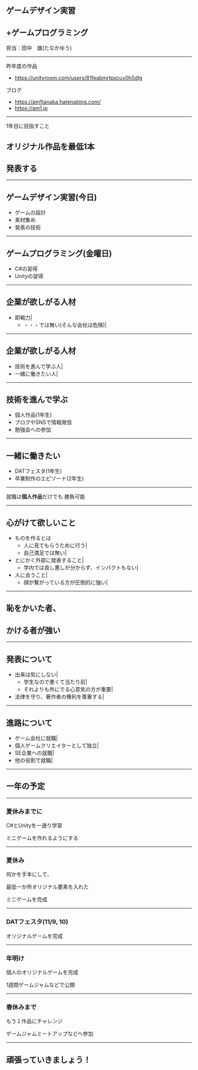 ## ゲームデザイン実習
## +ゲームプログラミング

担当：田中　雄(たなかゆう)

---

昨年度の作品
- https://unityroom.com/users/81feabmrtpxcuv0h5dlg

ブログ
- https://am1tanaka.hatenablog.com/
- https://am1.jp

---

1年目に目指すこと

## オリジナル作品を最低1本
## 発表する

---

## ゲームデザイン実習(今日)
- ゲームの設計
- 素材集め
- 発表の技術

---

## ゲームプログラミング(金曜日)
- C#の習得
- Unityの習得

---

## 企業が欲しがる人材
- 即戦力|
  - ・・・では無い(そんな会社は危険)|

---

## 企業が欲しがる人材
- 技術を進んで学ぶ人|
- 一緒に働きたい人|

---

## 技術を進んで学ぶ

- 個人作品(1年生)
- ブログやSNSで情報発信
- 勉強会への参加

---

## 一緒に働きたい

- DATフェスタ(1年生)
- 卒業制作のエピソード(2年生)

---

就職は<b>個人作品</b>だけでも
勝負可能

---

## 心がけて欲しいこと
- ものを作るとは
  - 人に見てもらうために行う|
  - 自己満足では無い|
- とにかく外部に発表すること|
  - 学内では良し悪しが分からず、インパクトもない|
- 人に会うこと|
  - 顔が繋がっている方が圧倒的に強い|

---

## 恥をかいた者、

## かける者が強い

---

## 発表について
- 出来は気にしない|
  - 学生なので悪くて当たり前|
  - それよりも外にでる心意気の方が重要|
- 法律を守り、著作者の権利を尊重する|

---

## 進路について
- ゲーム会社に就職|
- 個人ゲームクリエイターとして独立|
- SE企業への就職|
- 他の役割で就職|

---

## 一年の予定

---

### 夏休みまでに

C#とUnityを一通り学習

ミニゲームを作れるようにする

---

### 夏休み

何かを手本にして、

最低一か所オリジナル要素を入れた

ミニゲームを完成

---

### DATフェスタ(11/9, 10)

オリジナルゲームを完成

---

### 年明け

個人のオリジナルゲームを完成

1週間ゲームジャムなどで公開

---

### 春休みまで

もう１作品にチャレンジ

ゲームジャムミートアップなどへ参加

---

## 頑張っていきましょう！
